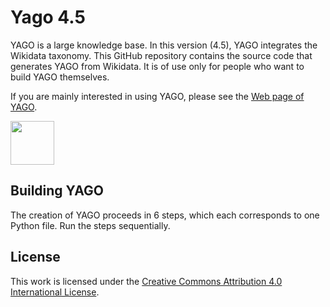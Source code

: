 # Yago 4.5

YAGO is a large knowledge base. In this version (4.5), YAGO integrates the Wikidata taxonomy. This GitHub repository contains the source code that generates YAGO from Wikidata.
It is of use only for people who want to build YAGO themselves.

If you are mainly interested in using YAGO, please see the [Web page of YAGO](https://yago-knowledge.org).

<img src="https://yago-knowledge.org/assets/images/yago-logos/yago-logo.svg" height="70">

## Building YAGO

The creation of YAGO proceeds in 6 steps, which each corresponds to one Python file. Run the steps sequentially.

## License

This work is licensed under the [Creative Commons Attribution 4.0 International License](http://creativecommons.org/licenses/by/4.0/ ).
